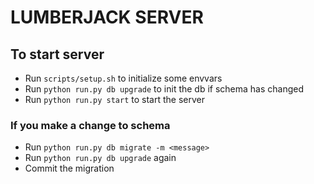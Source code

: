 # LUMBERJACK SERVER

## To start server

- Run `scripts/setup.sh` to initialize some envvars
- Run `python run.py db upgrade` to init the db if schema has changed
- Run `python run.py start` to start the server

### If you make a change to schema

- Run `python run.py db migrate -m <message>`
- Run `python run.py db upgrade` again
- Commit the migration

